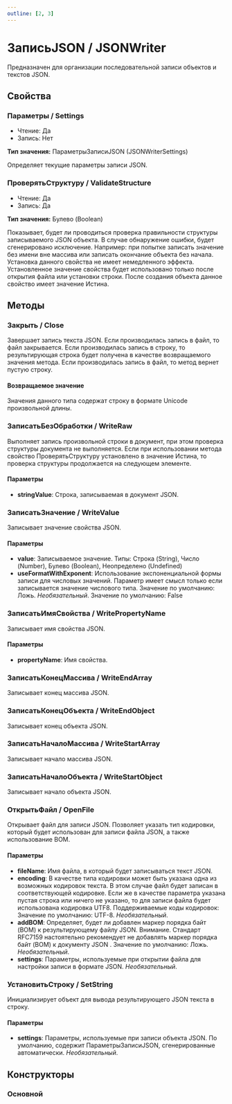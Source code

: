 ```yaml
---
outline: [2, 3]
---
```


# ЗаписьJSON / JSONWriter


Предназначен для организации последовательной записи объектов и текстов JSON.


## Свойства


### Параметры / Settings

* Чтение: Да
* Запись: Нет

**Тип значения:** ПараметрыЗаписиJSON (JSONWriterSettings)


Определяет текущие параметры записи JSON.


### ПроверятьСтруктуру / ValidateStructure

* Чтение: Да
* Запись: Да

**Тип значения:** Булево (Boolean)


Показывает, будет ли проводиться проверка правильности структуры записываемого JSON объекта. В случае обнаружение ошибки, будет сгенерировано исключение. Например: при попытке записать значение без имени вне массива или записать окончание объекта без начала. Установка данного свойства не имеет немедленного эффекта. Установленное значение свойства будет использовано только после открытия файла или установки строки.
После создания объекта данное свойство имеет значение Истина.


## Методы


### Закрыть / Close


Завершает запись текста JSON. Если производилась запись в файл, то файл закрывается.
Если производилась запись в строку, то результирующая строка будет получена в качестве возвращаемого значения метода.
Если производилась запись в файл, то метод вернет пустую строку.


#### Возвращаемое значение


Значения данного типа содержат строку в формате Unicode произвольной длины.


### ЗаписатьБезОбработки / WriteRaw


Выполняет запись произвольной строки в документ, при этом проверка структуры документа не выполняется.
Если при использовании метода свойство ПроверятьСтруктуру установлено в значение Истина, то проверка структуры продолжается на следующем элементе.


#### Параметры

* **stringValue**: Строка, записываемая в документ JSON. 

### ЗаписатьЗначение / WriteValue


Записывает значение свойства JSON.


#### Параметры

* **value**: Записываемое значение. Типы: Строка (String), Число (Number), Булево (Boolean), Неопределено (Undefined) 
* **useFormatWithExponent**: Использование экспоненциальной формы записи для числовых значений. Параметр имеет смысл только если записывается значение числового типа.
Значение по умолчанию: Ложь.  *Необязательный*. Значение по умолчанию: False

### ЗаписатьИмяСвойства / WritePropertyName


Записывает имя свойства JSON.


#### Параметры

* **propertyName**: Имя свойства. 

### ЗаписатьКонецМассива / WriteEndArray


Записывает конец массива JSON.


### ЗаписатьКонецОбъекта / WriteEndObject


Записывает конец объекта JSON.


### ЗаписатьНачалоМассива / WriteStartArray


Записывает начало массива JSON.


### ЗаписатьНачалоОбъекта / WriteStartObject


Записывает начало объекта JSON.


### ОткрытьФайл / OpenFile


Открывает файл для записи JSON. Позволяет указать тип кодировки, который будет использован для записи файла JSON, а также использование BOM.


#### Параметры

* **fileName**: Имя файла, в который будет записываться текст JSON. 
* **encoding**: В качестве типа кодировки может быть указана одна из возможных кодировок текста. В этом случае файл будет записан в соответствующей кодировке. Если же в качестве параметра указана пустая строка или ничего не указано, то для записи файла будет использована кодировка UTF8.
Поддерживаемые коды кодировок:
Значение по умолчанию: UTF-8.  *Необязательный*. 
* **addBOM**: Определяет, будет ли добавлен маркер порядка байт (BOM) к результирующему файлу JSON.
Внимание. Стандарт RFC7159 настоятельно рекомендует не добавлять маркер порядка байт (BOM) к документу JSON .
Значение по умолчанию: Ложь.  *Необязательный*. 
* **settings**: Параметры, используемые при открытии файла для настройки записи в формате JSON.  *Необязательный*. 

### УстановитьСтроку / SetString


Инициализирует объект для вывода результирующего JSON текста в строку.


#### Параметры

* **settings**: Параметры, используемые при записи объекта JSON.
По умолчанию, содержит ПараметрыЗаписиJSON, сгенерированные автоматически.  *Необязательный*. 

## Конструкторы


### Основной

